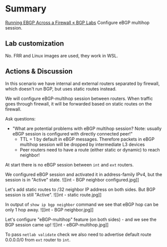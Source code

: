 # Summary
[Running EBGP Across a Firewall « BGP Labs](https://bgplabs.net/basic/e-ebgp-multihop/)
Configure eBGP multihop session.
## Lab customization
No. FRR and Linux images are used, they work in WSL.
## Actions & Discussion
In this scenario we have internal and external routers separated by firewall, which doesn't run BGP, but uses static routes instead.

We will configure eBGP-multihop session between routers. When traffic goes through firewall, it will be forwarded based on static routes on the firewall.

Ask questions:
- "What are potential problems with eBGP multihop session? Note: usually eBGP session is configured with directly connected peer!"
	- TTL = 1 by default in eBGP messages. Therefore packets in eBGP multihop session will be dropped by intermediate L3 devices
	- Peer routers need to have a route (either static or dynamic) to reach neighbor!


At start there is no eBGP session between `int` and `ext` routers.

We configured eBGP session and activated it in address-family IPv4, but the session is in "Active" state.
![[int - BGP neighbor configured.jpg]]

Let's add static routes to /32 neighbor IP address on both sides. But BGP session is still "Active".
![[int - static route.jpg]]

In output of `show ip bgp neighbor` command we see that eBGP hop can be only 1 hop away.
![[int - BGP neighbor.jpg]]

Let's configure "eBGP-multihop" feature (on both sides) - and we see the BGP session came up!
![[int - eBGP-multihop.jpg]]

To pass `netlab validate` check we also need to advertise default route 0.0.0.0/0 from `ext` router to `int`.